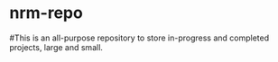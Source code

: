 # nrm-repo

#This is an all-purpose repository to store in-progress and completed projects, large and small. 
